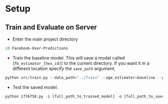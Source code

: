 # Setup

## Train and Evaluate on Server
* Enter the main project directory
```bash
cd Facebook-User-Predictions
```
* Train the baseline model. This will save a model called (`fb_estimator_[hex_id]`) to the current directory. If you want it in a different location specify the `save_path` argument. 
```python
python src/train.py --data_path="../Train" --age_estimator=baseline --gender_estimator=baseline --personality_estimator=baseline
```

* Test the saved model.
```python
python ift6758.py -i [full_path_to_trained_model] -o [full_path_to_save_dir]
```



